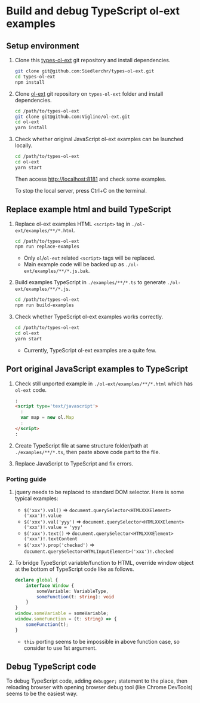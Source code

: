 # Build and debug TypeScript ol-ext examples

## Setup environment

1. Clone this [types-ol-ext](https://github.com/Siedlerchr/types-ol-ext) git repository and install dependencies.

   ```bash
   git clone git@github.com:Siedlerchr/types-ol-ext.git
   cd types-ol-ext
   npm install
   ```

2. Clone [ol-ext](https://github.com/Viglino/ol-ext) git repository on `types-ol-ext` folder and install dependencies.

   ```bash
   cd /path/to/types-ol-ext
   git clone git@github.com:Viglino/ol-ext.git
   cd ol-ext
   yarn install
   ```

3. Check whether original JavaScript ol-ext examples can be launched locally.

   ```bash
   cd /path/to/types-ol-ext
   cd ol-ext
   yarn start
   ```

   Then access [http://localhost:8181](http://localhost:8181) and check some examples.

   To stop the local server, press Ctrl+C on the terminal.

## Replace example html and build TypeScript

1. Replace ol-ext examples HTML `<script>` tag in `./ol-ext/examples/**/*.html`.

   ```bash
   cd /path/to/types-ol-ext
   npm run replace-examples
   ```

    - Only `ol`/`ol-ext` related `<script>` tags will be replaced.
    - Main example code will be backed up as `./ol-ext/examples/**/*.js.bak`.

2. Build examples TypeScript in `./examples/**/*.ts` to generate `./ol-ext/examples/**/*.js`.

   ```bash
   cd /path/to/types-ol-ext
   npm run build-examples
   ```

3. Check whether TypeScript ol-ext examples works correctly.

   ```bash
   cd /path/to/types-ol-ext
   cd ol-ext
   yarn start
   ```

    - Currently, TypeScript ol-ext examples are a quite few.

## Port original JavaScript examples to TypeScript

1. Check still unported example in `./ol-ext/examples/**/*.html` which has `ol-ext` code.

   ```html
   :
   <script type='text/javascript'>
     :
     var map = new ol.Map
     :
   </script>
   :
   ```

2. Create TypeScript file at same structure folder/path at `./examples/**/*.ts`, then paste above code part to the file.
3. Replace JavaScript to TypeScript and fix errors.

### Porting guide

1. jquery needs to be replaced to standard DOM selector.
   Here is some typical examples:
    - `$('xxx').val()` => `document.querySelector<HTMLXXXElement>('xxx')!.value`
    - `$('xxx').val('yyy')` => `document.querySelector<HTMLXXXElement>('xxx')!.value = 'yyy'`
    - `$('xxx').text()` => `document.querySelector<HTMLXXXElement>('xxx')!.textContent`
    - `$('xxx').prop('checked')` => `document.querySelector<HTMLInputElement>('xxx')!.checked`
2. To bridge TypeScript variable/function to HTML, override window object at the bottom of TypeScript code like as
   follows.

   ```ts
   declare global {
       interface Window {
           someVariable: VariableType,
           someFunction(t: string): void
       }
   }
   window.someVariable = someVariable;
   window.someFunction = (t: string) => {
       someFunction(t);
   }
   ```

    - `this` porting seems to be impossible in above function case, so consider to use 1st argument.

## Debug TypeScript code

To debug TypeScript code, adding `debugger;` statement to the place,
then reloading browser with opening browser debug tool (like Chrome DevTools)
seems to be the easiest way.
